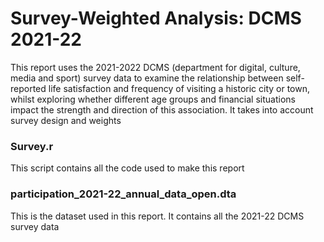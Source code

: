 # Survey-Weighted Analysis: DCMS 2021-22

This report uses the 2021-2022 DCMS (department for digital, culture, media and sport) survey data to examine the relationship between self-reported life satisfaction and frequency of visiting a historic city or town, whilst exploring whether different age groups and financial situations impact the strength and direction of this association. It takes into account survey design and weights

### Survey.r

This script contains all the code used to make this report

### participation_2021-22_annual_data_open.dta

This is the dataset used in this report. It contains all the 2021-22 DCMS survey data
